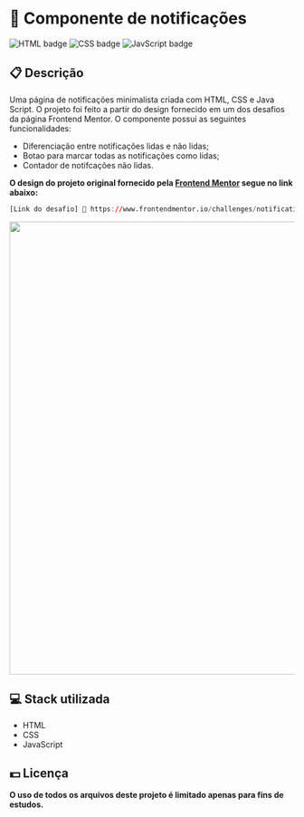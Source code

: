 # 🔔 Componente de notificações

![HTML badge](https://img.shields.io/badge/html5-%23E34F26.svg?style=for-the-badge&logo=html5&logoColor=white)
![CSS badge](https://img.shields.io/badge/css3-%231572B6.svg?style=for-the-badge&logo=css3&logoColor=white)
![JavScript badge](https://img.shields.io/badge/javascript-%23323330.svg?style=for-the-badge&logo=javascript&logoColor=%23F7DF1E)

## 📋 Descrição

Uma página de notificações minimalista criada com HTML, CSS e Java Script. O projeto foi feito a partir do design fornecido em um dos desafios da página Frontend Mentor. O componente possui as seguintes funcionalidades:

-   Diferenciação entre notificações lidas e não lidas;
-   Botao para marcar todas as notificações como lidas;
-   Contador de notifcações não lidas.

**O design do projeto original fornecido pela [Frontend Mentor](https://www.frontendmentor.io/) segue no link abaixo:**

```r
[Link do desafio] 🔗 https://www.frontendmentor.io/challenges/notifications-page-DqK5QAmKbC
```

<img width="800px" src="https://user-images.githubusercontent.com/105606295/193695631-206cccfe-66d5-4ec3-8edc-c54254549b75.png">

## 💻 Stack utilizada

-   HTML
-   CSS
-   JavaScript

## 💵 Licença

**O uso de todos os arquivos deste projeto é limitado apenas para fins de estudos.**
